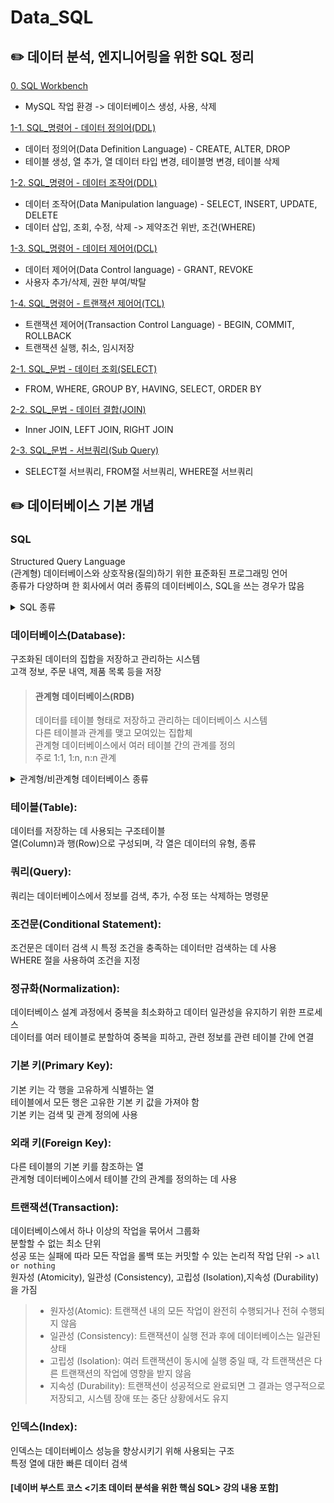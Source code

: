 # Data_SQL

## :pencil2: 데이터 분석, 엔지니어링을 위한 SQL 정리

[0. SQL Workbench](https://github.com/eclipse-34/Data_SQL/blob/main/0_SQL_Workbench.sql)

- MySQL 작업 환경 -> 데이터베이스 생성, 사용, 삭제

[1-1. SQL\_명령어 - 데이터 정의어(DDL)](<https://github.com/eclipse-34/Data_SQL/blob/main/1_1_SQL_%EB%AA%85%EB%A0%B9%EC%96%B4_%EB%8D%B0%EC%9D%B4%ED%84%B0%20%EC%A0%95%EC%9D%98%EC%96%B4(DDL).sql>)

- 데이터 정의어(Data Definition Language) - CREATE, ALTER, DROP
- 테이블 생성, 열 추가, 열 데이터 타입 변경, 테이블명 변경, 테이블 삭제

[1-2. SQL\_명령어 - 데이터 조작어(DDL)](<https://github.com/eclipse-34/Data_SQL/blob/main/1_2_%EB%AA%85%EB%A0%B9%EC%96%B4_%EB%8D%B0%EC%9D%B4%ED%84%B0%20%EC%A1%B0%EC%9E%91%EC%96%B4(DML).sql>)

- 데이터 조작어(Data Manipulation language) - SELECT, INSERT, UPDATE, DELETE
- 데이터 삽입, 조회, 수정, 삭제 -> 제약조건 위반, 조건(WHERE)

[1-3. SQL\_명령어 - 데이터 제어어(DCL)](<https://github.com/eclipse-34/Data_SQL/blob/main/1_3_%EB%AA%85%EB%A0%B9%EC%96%B4_%EB%8D%B0%EC%9D%B4%ED%84%B0%20%EC%A0%9C%EC%96%B4%EC%96%B4(DCL).sql>)

- 데이터 제어어(Data Control language) - GRANT, REVOKE
- 사용자 추가/삭제, 권한 부여/박탈

[1-4. SQL\_명령어 - 트랜잭션 제어어(TCL)](<https://github.com/eclipse-34/Data_SQL/blob/main/1_4_%EB%AA%85%EB%A0%B9%EC%96%B4_%ED%8A%B8%EB%9E%9C%EC%9E%AD%EC%85%98%20%EC%A0%9C%EC%96%B4%EC%96%B4(TCL).sql>)

- 트랜잭션 제어어(Transaction Control Language) - BEGIN, COMMIT, ROLLBACK
- 트랜잭션 실행, 취소, 임시저장

[2-1. SQL\_문법 - 데이터 조회(SELECT)]()

- FROM, WHERE, GROUP BY, HAVING, SELECT, ORDER BY

[2-2. SQL\_문법 - 데이터 결합(JOIN) ]()

- Inner JOIN, LEFT JOIN, RIGHT JOIN

[2-3. SQL\_문법 - 서브쿼리(Sub Query)]()

- SELECT절 서브쿼리, FROM절 서브쿼리, WHERE절 서브쿼리

## :pencil2: 데이터베이스 기본 개념

### SQL

Structured Query Language<br>
(관계형) 데이터베이스와 상호작용(질의)하기 위한 표준화된 프로그래밍 언어<br>
종류가 다양하며 한 회사에서 여러 종류의 데이터베이스, SQL을 쓰는 경우가 많음<br>

<details>
<summary>SQL 종류</summary>
<ul>
  <li>
    <strong>표준 SQL (Standard SQL)</strong>
    <ul>
      <li>SQL 언어의 공식 표준을 정의한 것으로, 대부분의 DBMS에서 지원</li>
      <li>ANSI 또는 ISO 표준 SQL이라고도 함</li>
      <li>기본 쿼리, 데이터 정의, 데이터 조작 및 데이터 제어 작업을 수행하기 위한 기본 문법과 기능 제공</li>
      <li> SELECT, INSERT, UPDATE, DELETE, CREATE TABLE, ALTER TABLE, DROP TABLE 등의 기본 SQL 문을 포함</li>
    </ul>
  </li>
  <li>
    <strong>MySQL SQL</strong>
    <ul>
      <li>MySQL: 오픈 소스 관계형 데이터베이스 관리 시스템(RDBMS)</li>
      <li>MySQL 고유의 확장된 SQL 문법, 기능, 함수 지원(저장 프로시저, 트리거, JSON 지원 등)</li>
      <li>중소기업에서 많이 사용</li>
    </ul>
  </li>
  <li>
    <strong>Oracle SQL</strong>
    <ul>
      <li>Oracle Database에서 사용하는 변형된 SQL</li>
      <li>데이터베이스 성능 최적화와 관련된 고급 기능</li>
      <li>중소기업보다 대규모 기업 및 조직에서 주로 사용</li>
    </ul>
  </li>
  <li>
    <strong>Microsoft SQL Server T-SQL</strong>
    <ul>
      <li>Microsoft SQL Server: Microsoft의 관계형 데이터베이스 관리 시스템(RDBMS)</li>
      <li>T-SQL(Transact-SQL)이라고 불리는 SQL 변형을 지원</li>
      <li>Microsoft SQL Server 환경과 관련된 확장 기능(저장 프로시저, 트리거 등)</li>
    </ul>
  </li>
  <li>
    <strong>PostgreSQL SQL</strong>
    <ul>
      <li>PostgreSQL: 데이터베이스 성능 및 확장성을 고려하여 설계된 오픈 소스 RDBMS</li>
      <li>웹 애플리케이션 데이터 저장, 관리에 주로 사용</li>
      <li>복잡한 데이터 모델링, 다양한 데이터 유형 지원</li>
    </ul>
  </li>
  <li>
    <strong>SQLite SQL</strong>
    <ul>
      <li>SQLite: 경량 데이터베이스 엔진</li>
      <li>모바일 애플리케이션 및 임베디드 시스템에서 많이 사용</li>
      <li>SQLite는 파일 기반 데이터베이스로 서버가 필요하지 않으며 데이터를 로컬 디스크 파일에 저장</li>
    </ul>
  </li>
</ul>
</details>

### 데이터베이스(Database):

구조화된 데이터의 집합을 저장하고 관리하는 시스템<br>
고객 정보, 주문 내역, 제품 목록 등을 저장

> #### 관계형 데이터베이스(RDB)
>
> 데이터를 테이블 형태로 저장하고 관리하는 데이터베이스 시스템<br>
> 다른 테이블과 관계를 맺고 모여있는 집합체<br>
> 관계형 데이터베이스에서 여러 테이블 간의 관계를 정의<br>
> 주로 1:1, 1:n, n:n 관계

<details>
<summary>관계형/비관계형 데이터베이스 종류</summary>
  <li>
    <strong>관계형 데이터베이스</strong>
    <ul>
      <li>MySQL</li>
      <li>PostgreSQL</li>
      <li>Microsoft SQL Server(MSSQL)</li>
      <li>Oracle Database</li>
      <li>SQLite</li>
    </ul>
    <strong>비관계형 데이터베이스</strong>
    <ul>
      <li>MongoDB</li>
      <li>Cassandra</li>
      <li>Redis</li>
      <li>Couchbase</li>
      <li>Amazon DynamoDB</li>
    </ul>
    <strong>비관계형 데이터베이스를 사용하는 이유</strong>
    <ul>
      <li>다양한 데이터 유형과 구조를 처리 가능</li>
      <li>대규모 데이터를 효율적으로 저장하고 검색 가능</li>
      <li>클라우드 환경과 간편하게 통합됨</li>
      <li>스키마가 유연하며, 데이터 모델을 동적으로 조정 가능-> 빠르게 변경에 대응 가능</li>
    </ul>
  </li>
</details>

### 테이블(Table):

데이터를 저장하는 데 사용되는 구조테이블<br>
열(Column)과 행(Row)으로 구성되며, 각 열은 데이터의 유형, 종류

### 쿼리(Query):

쿼리는 데이터베이스에서 정보를 검색, 추가, 수정 또는 삭제하는 명령문

### 조건문(Conditional Statement):

조건문은 데이터 검색 시 특정 조건을 충족하는 데이터만 검색하는 데 사용<br>
WHERE 절을 사용하여 조건을 지정

### 정규화(Normalization):

데이터베이스 설계 과정에서 중복을 최소화하고 데이터 일관성을 유지하기 위한 프로세스<br>
데이터를 여러 테이블로 분할하여 중복을 피하고, 관련 정보를 관련 테이블 간에 연결

### 기본 키(Primary Key):

기본 키는 각 행을 고유하게 식별하는 열<br>
테이블에서 모든 행은 고유한 기본 키 값을 가져야 함<br>
기본 키는 검색 및 관계 정의에 사용

### 외래 키(Foreign Key):

다른 테이블의 기본 키를 참조하는 열<br>
관계형 데이터베이스에서 테이블 간의 관계를 정의하는 데 사용

### 트랜잭션(Transaction):

데이터베이스에서 하나 이상의 작업을 묶어서 그룹화<br>
분할할 수 없는 최소 단위<br>
성공 또는 실패에 따라 모든 작업을 롤백 또는 커밋할 수 있는 논리적 작업 단위 -> `all or nothing`<br>
원자성 (Atomicity), 일관성 (Consistency), 고립성 (Isolation),지속성 (Durability)을 가짐

> - 원자성(Atomic): 트랜잭션 내의 모든 작업이 완전히 수행되거나 전혀 수행되지 않음
> - 일관성 (Consistency): 트랜잭션이 실행 전과 후에 데이터베이스는 일관된 상태
> - 고립성 (Isolation): 여러 트랜잭션이 동시에 실행 중일 때, 각 트랜잭션은 다른 트랜잭션의 작업에 영향을 받지 않음
> - 지속성 (Durability): 트랜잭션이 성공적으로 완료되면 그 결과는 영구적으로 저장되고, 시스템 장애 또는 중단 상황에서도 유지

### 인덱스(Index):

인덱스는 데이터베이스 성능을 향상시키기 위해 사용되는 구조<br>
특정 열에 대한 빠른 데이터 검색

#### [네이버 부스트 코스 <기초 데이터 분석을 위한 핵심 SQL> 강의 내용 포함]
